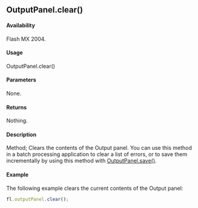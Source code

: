 ## OutputPanel.clear()

#### Availability

Flash MX 2004.

#### Usage

OutputPanel.clear()

#### Parameters

None.

#### Returns

Nothing.

#### Description

Method; Clears the contents of the Output panel. You can use this method in a batch processing application to clear a list of errors, or to save them incrementally by using this method with [OutputPanel.save()](../OutputPanel_object/OutputPanel1.md).

#### Example

The following example clears the current contents of the Output panel:

```javascript
fl.outputPanel.clear();
```
